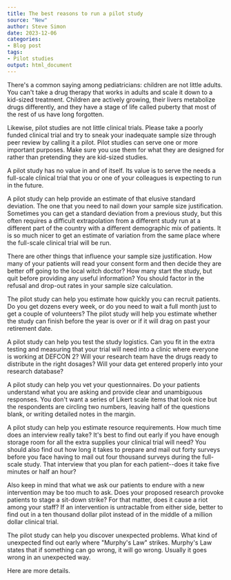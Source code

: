 ```yaml
---
title: The best reasons to run a pilot study
source: "New"
author: Steve Simon
date: 2023-12-06
categories:
- Blog post
tags:
- Pilot studies
output: html_document
---
```


There's a common saying among pediatricians: children are not little adults. You can't take a drug therapy that works in adults and scale it down to a kid-sized treatment. Children are actively growing, their livers metabolize drugs differently, and they have a stage of life called puberty that most of the rest of us have long forgotten.

Likewise, pilot studies are not little clinical trials. Please take a poorly funded clinical trial and try to sneak your inadequate sample size through peer review by calling it a pilot. Pilot studies can serve one or more important purposes. Make sure you use them for what they are designed for rather than pretending they are kid-sized studies.

A pilot study has no value in and of itself. Its value is to serve the needs a full-scale clinical trial that you or one of your colleagues is expecting to run in the future.

A pilot study can help provide an estimate of that elusive standard deviation. The one that you need to nail down your sample size justification. Sometimes you can get a standard deviation from a previous study, but this often requires a difficult extrapolation from a different study run at a different part of the country with a different demographic mix of patients. It is so much nicer to get an estimate of variation from the same place where the full-scale clinical trial will be run.

There are other things that influence your sample size justification. How many of your patients will read your consent form and then decide they are better off going to the local witch doctor? How many start the study, but quit before providing any useful information? You should factor in the refusal and drop-out rates in your sample size calculation.

The pilot study can help you estimate how quickly you can recruit patients. Do you get dozens every week, or do you need to wait a full month just to get a couple of volunteers? The pilot study will help you estimate whether the study can finish before the year is over or if it will drag on past your retirement date.

A pilot study can help you test the study logistics. Can you fit in the extra testing and measuring that your trial will need into a clinic where everyone is working at DEFCON 2? Will your research team have the drugs ready to distribute in the right dosages? Will your data get entered properly into your research database? 

A pilot study can help you vet your questionnaires. Do your patients understand what you are asking and provide clear and unambiguous responses. You don't want a series of Likert scale items that look nice but the respondents are circling two numbers, leaving half of the questions blank, or writing detailed notes in the margin. 

A pilot study can help you estimate resource requirements. How much time does an interview really take? It's best to find out early if you have enough storage room for all the extra supplies your clinical trial will need? You should also find out how long it takes to prepare and mail out forty surveys before you face having to mail out four thousand surveys during the full-scale study. That interview that you plan for each patient--does it take five minutes or half an hour?

Also keep in mind that what we ask our patients to endure with a new intervention may be too much to ask. Does your proposed research provoke patients to stage a sit-down strike? For that matter, does it cause a riot among your staff? If an intervention is untractable from either side, better to find out in a ten thousand dollar pilot instead of in the middle of a million dollar clinical trial.

The pilot study can help you discover unexpected problems. What kind of unexpected find out early where "Murphy's Law" strikes. Murphy's Law states that if something can go wrong, it will go wrong. Usually it goes wrong in an unexpected way.


Here are more details.